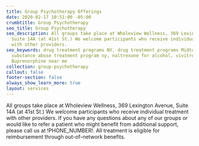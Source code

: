 ```yaml
---
title: Group Psychotherapy Offerings
date: 2020-02-17 10:51:00 -05:00
crumbtitle: Group Psychotherapy
seo_title: Group Psychotherapy
seo_description: All groups take place at Wholeview Wellness, 369 Lexington Avenue,
  Suite 14A (at 41st St.) We welcome participants who receive individual treatment
  with other providers.
seo_keywords: drug treatment programs NY, drug treatment programs Midtown Manhattan,
  substance abuse treatment program ny, naltrexone for alcohol, vivitrol shot, Suboxone,
  Buprenorphine near me
collection: group-psychotherapy
callout: false
footer-section: false
always_show_learn_more: true
layout: services
---
```


All groups take place at Wholeview Wellness, 369 Lexington Avenue, Suite 14A (at 41st St.)  We welcome participants who receive individual treatment with other providers.  If you have any questions about any of our groups or would like to refer a patient who might benefit from additional support, please call us at !PHONE_NUMBER!.  All treatment is eligible for reimbursement through out-of-network benefits.
